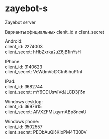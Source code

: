 # zayebot-s

Zayebot server

Варианты официальных clenit_id и client_secret

Android:<br>
client_id: 2274003<br>
client_secret: hHbZxrka2uZ6jB1inYsH

IPhone:<br>
client_id: 3140623<br>
client_secret: VeWdmVclDCtn6ihuP1nt

IPad:<br>
client_id: 3682744<br>
client_secret: mY6CDUswIVdJLCD3j15n

Windows desktop:<br>
client_id: 3697615<br>
client_secret: AlVXZFMUqyrnABp8ncuU

Windows phone:<br>
client_id: 3502557<br>
client_secret: PEObAuQi6KloPM4T30DV